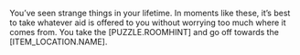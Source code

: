 
You’ve seen strange things in your lifetime. In moments like these, it’s best to take whatever aid is offered to you without worrying too much where it comes from.  You take the [PUZZLE.ROOMHINT] and go off towards the [ITEM_LOCATION.NAME]. 